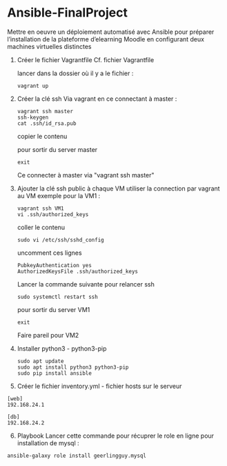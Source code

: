# Ansible-FinalProject
Mettre en oeuvre un déploiement automatisé avec Ansible pour préparer l’installation de la plateforme d’elearning Moodle en configurant deux machines virtuelles distinctes

1. Créer le fichier Vagrantfile
   Cf. fichier Vagrantfile

   lancer dans la dossier où il y a le fichier :
   ```
   vagrant up
   ```
3. Créer la clé ssh
   Via vagrant en ce connectant à master :

   ```
   vagrant ssh master
   ssh-keygen
   cat .ssh/id_rsa.pub
   ```

   copier le contenu

   pour sortir du server master
   ```
   exit
   ```
   Ce connecter à master via "vagrant ssh master"
   
5. Ajouter la clé ssh public à chaque VM
   utiliser la connection par vagrant au VM
   exemple pour la VM1 :

   ```
   vagrant ssh VM1
   vi .ssh/authorized_keys
   ```

   coller le contenu

   ```
   sudo vi /etc/ssh/sshd_config
   ```

   uncomment ces lignes

   ```
   PubkeyAuthentication yes
   AuthorizedKeysFile .ssh/authorized_keys
   ```
   Lancer la commande suivante pour relancer ssh
   ```
   sudo systemctl restart ssh
   ```
   
   pour sortir du server VM1
   ```
   exit
   ```
   Faire pareil pour VM2

7. Installer python3 - python3-pip

   ```
   sudo apt update
   sudo apt install python3 python3-pip
   sudo pip install ansible
   ```

8. Créer le fichier inventory.yml - fichier hosts sur le serveur

```
[web]
192.168.24.1

[db]
192.168.24.2
```

6. Playbook
   Lancer cette commande pour récuprer le role en ligne pour installation de mysql :

```
ansible-galaxy role install geerlingguy.mysql

```

